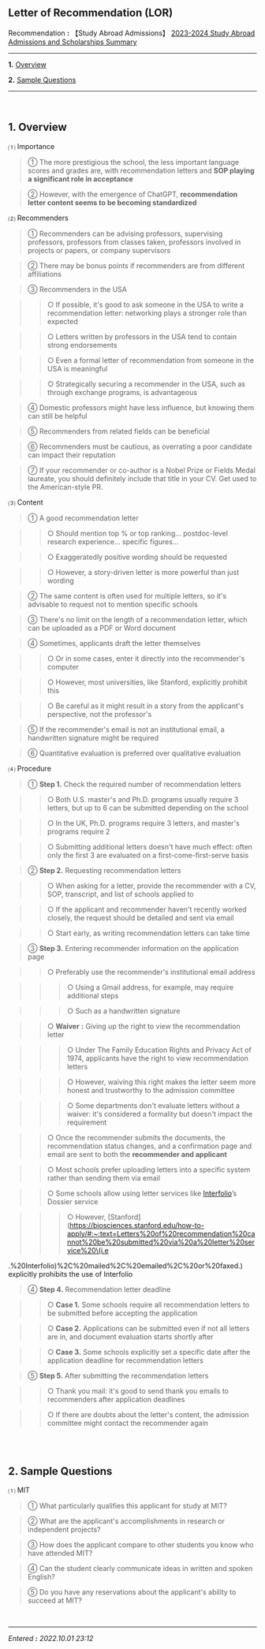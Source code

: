 ## **Letter of Recommendation (LOR)**

Recommendation **:** 【Study Abroad Admissions】 [2023-2024 Study Abroad Admissions and Scholarships Summary](https://jb243.github.io/pages/2194)

---

**1.** [Overview](#1-overview)

**2.** [Sample Questions](#2-sample-questions)

---

<br>

## **1. Overview**

 ⑴ Importance

> ① The more prestigious the school, the less important language scores and grades are, with recommendation letters and **SOP playing a significant role in acceptance**

> ② However, with the emergence of ChatGPT, **recommendation letter content seems to be becoming standardized**

 ⑵ Recommenders

> ① Recommenders can be advising professors, supervising professors, professors from classes taken, professors involved in projects or papers, or company supervisors

> ② There may be bonus points if recommenders are from different affiliations

> ③ Recommenders in the USA

>> ○ If possible, it's good to ask someone in the USA to write a recommendation letter: networking plays a stronger role than expected

>> ○ Letters written by professors in the USA tend to contain strong endorsements

>> ○ Even a formal letter of recommendation from someone in the USA is meaningful

>> ○ Strategically securing a recommender in the USA, such as through exchange programs, is advantageous

> ④ Domestic professors might have less influence, but knowing them can still be helpful

> ⑤ Recommenders from related fields can be beneficial

> ⑥ Recommenders must be cautious, as overrating a poor candidate can impact their reputation

> ⑦ If your recommender or co-author is a Nobel Prize or Fields Medal laureate, you should definitely include that title in your CV. Get used to the American-style PR.

 ⑶ Content

> ① A good recommendation letter

>> ○ Should mention top % or top ranking... postdoc-level research experience... specific figures...

>> ○ Exaggeratedly positive wording should be requested

>> ○ However, a story-driven letter is more powerful than just wording

> ② The same content is often used for multiple letters, so it's advisable to request not to mention specific schools

> ③ There's no limit on the length of a recommendation letter, which can be uploaded as a PDF or Word document

> ④ Sometimes, applicants draft the letter themselves

>> ○ Or in some cases, enter it directly into the recommender's computer

>> ○ However, most universities, like Stanford, explicitly prohibit this

>> ○ Be careful as it might result in a story from the applicant's perspective, not the professor's

> ⑤ If the recommender's email is not an institutional email, a handwritten signature might be required

> ⑥ Quantitative evaluation is preferred over qualitative evaluation

 ⑷ Procedure

> ① **Step 1.** Check the required number of recommendation letters

>> ○ Both U.S. master's and Ph.D. programs usually require 3 letters, but up to 6 can be submitted depending on the school

>> ○ In the UK, Ph.D. programs require 3 letters, and master's programs require 2

>> ○ Submitting additional letters doesn't have much effect: often only the first 3 are evaluated on a first-come-first-serve basis

> ② **Step 2.** Requesting recommendation letters

>> ○ When asking for a letter, provide the recommender with a CV, SOP, transcript, and list of schools applied to

>> ○ If the applicant and recommender haven't recently worked closely, the request should be detailed and sent via email

>> ○ Start early, as writing recommendation letters can take time

> ③ **Step 3.** Entering recommender information on the application page

>> ○ Preferably use the recommender's institutional email address

>>> ○ Using a Gmail address, for example, may require additional steps

>>> ○ Such as a handwritten signature

>> ○ **Waiver** **:** Giving up the right to view the recommendation letter

>>> ○ Under The Family Education Rights and Privacy Act of 1974, applicants have the right to view recommendation letters

>>> ○ However, waiving this right makes the letter seem more honest and trustworthy to the admission committee

>>> ○ Some departments don't evaluate letters without a waiver: it's considered a formality but doesn't impact the requirement

>> ○ Once the recommender submits the documents, the recommendation status changes, and a confirmation page and email are sent to both the **recommender and applicant**

>> ○ Most schools prefer uploading letters into a specific system rather than sending them via email

>> ○ Some schools allow using letter services like [Interfolio](https://www.interfolio.com/)’s Dossier service

>>> ○ However, [Stanford](https://biosciences.stanford.edu/how-to-apply/#:~:text=Letters%20of%20recommendation%20cannot%20be%20submitted%20via%20a%20letter%20service%20\(i.e

.%20Interfolio\)%2C%20mailed%2C%20emailed%2C%20or%20faxed.) explicitly prohibits the use of Interfolio

> ④ **Step 4.** Recommendation letter deadline

>> ○ **Case 1.** Some schools require all recommendation letters to be submitted before accepting the application

>> ○ **Case 2.** Applications can be submitted even if not all letters are in, and document evaluation starts shortly after

>> ○ **Case 3.** Some schools explicitly set a specific date after the application deadline for recommendation letters

> ⑤ **Step 5.** After submitting the recommendation letters

>> ○ Thank you mail: it's good to send thank you emails to recommenders after application deadlines

>> ○ If there are doubts about the letter's content, the admission committee might contact the recommender again

<br>

<br>

## **2. Sample Questions**

 ⑴ MIT

> ① What particularly qualifies this applicant for study at MIT?

> ② What are the applicant's accomplishments in research or independent projects?

> ③ How does the applicant compare to other students you know who have attended MIT?

> ④ Can the student clearly communicate ideas in written and spoken English?

> ⑤ Do you have any reservations about the applicant's ability to succeed at MIT?

<br>

---

_Entered **:** 2022.10.01 23:12_
